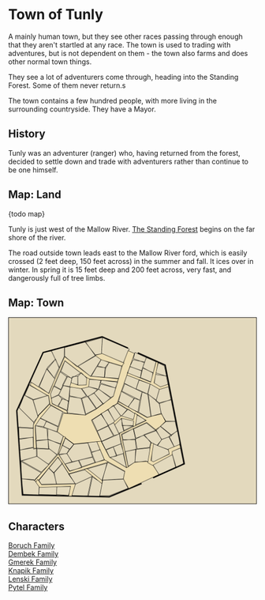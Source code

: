 # Town of Tunly

A mainly human town, but they see other races passing through enough that they aren't startled at any race. The town is used to trading with adventures, but is not dependent on them - the town also farms and does other normal town things.

They see a lot of adventurers come through, heading into the Standing Forest. Some of them never return.s

The town contains a few hundred people, with more living in the surrounding countryside. They have a Mayor.

## History

Tunly was an adventurer (ranger) who, having returned from the forest, decided to settle down and trade with adventurers rather than continue to be one himself.

## Map: Land

{todo map}

Tunly is just west of the Mallow River. [The Standing Forest](/Locations/Standing_Forest.md) begins on the far shore of the river.

The road outside town leads east to the Mallow River ford, which is easily crossed (2 feet deep, 150 feet across) in the summer and fall. It ices over in winter.  In spring it is 15 feet deep and 200 feet across, very fast, and dangerously full of tree limbs.

## Map: Town

![Map of Tunly](/Locations/Images/Town_Tunly.svg)

## Characters

[Boruch Family](/Characters/Family_Boruch.md)  
[Dembek Family](/Characters/Family_Dembek.md)  
[Gmerek Family](/Characters/Family_Gmerek.md)  
[Knapik Family](/Characters/Family_Knapik.md)  
[Lenski Family](/Characters/Family_Lenski.md)  
[Pytel Family](/Characters/Family_Pytel.md)  

